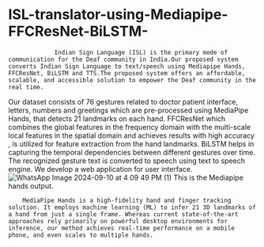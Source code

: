 # ISL-translator-using-Mediapipe-FFCResNet-BiLSTM-
                
                 Indian Sign Language (ISL) is the primary mode of communication for the Deaf community in India.Our proposed system converts Indian Sign Language to text/speech using Mediapipe Hands, FFCResNet, BiLSTM and TTS.The proposed system offers an affordable, scalable, and accessible solution to empower the Deaf community in the real time.
Our dataset consists of 76 gestures related to doctor patient interface, letters, numbers and greetings which are pre-processed using MediaPipe Hands, that detects 21 landmarks on each hand. FFCResNet  which combines the global features in the frequency domain with the multi-scale local features in the spatial domain and achieves results with high accuracy , is utilized for feature extraction from the hand landmarks. BiLSTM helps in capturing the temporal dependencies between different gestures over time. The recognized gesture text is converted to speech using text to speech engine. We develop a web application for user interface.            
               ![WhatsApp Image 2024-09-10 at 4 09 49 PM (1)](https://github.com/user-attachments/assets/9185a1a4-2e16-4be7-b56e-5ebc641a84a7)
                                                        This is the Mediapipe hands output.


        MediaPipe Hands is a high-fidelity hand and finger tracking solution. It employs machine learning (ML) to infer 21 3D landmarks of a hand from just a single frame. Whereas current state-of-the-art approaches rely primarily on powerful desktop environments for inference, our method achieves real-time performance on a mobile phone, and even scales to multiple hands.

